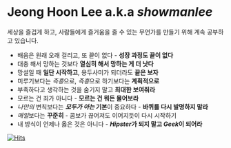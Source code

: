 # Jeong Hoon Lee a.k.a *showmanlee*

세상을 즐겁게 하고, 사람들에게 즐거움을 줄 수 있는 무언가를 만들기 위해 계속 공부하고 있습니다.

 * 배움은 원래 오래 걸리고, 또 끝이 없다 - **성장 과정도 끝이 없다**
 * 대충 해서 망하는 것보다 **열심히 해서 망하는 게 더 낫다**
 * 망설일 때 **일단 시작하고**, 용두사미가 되더라도 **끝은 보자**
 * 미루기보다는 *즉흥*으로, *즉흥*으로 하기보다는 **계획적으로**
 * 부족하다고 생각하는 것을 숨기지 말고 **최대한 보여줘라**
 * 모르는 건 죄가 아니다 - **모르는 건 뭐든 물어보라**
 * *나만의* 변칙보다는 ***모두가 아는* 기본**이 중요하다 - **바퀴를 다시 발명하지 말라**
 * *매일*보다는 **꾸준히** - 콤보가 끊어져도 이어지듯이 다시 시작하기
 * 내 방식이 언제나 옳은 것은 아니다 - ***Hipster*가 되지 말고 *Geek*이 되어라**


[![Hits](https://hits.seeyoufarm.com/api/count/incr/badge.svg?url=https%3A%2F%2Fgithub.com%2Fshowmanlee&count_bg=%2379C83D&title_bg=%23555555&icon=&icon_color=%23E7E7E7&title=hits&edge_flat=false)](https://hits.seeyoufarm.com)
